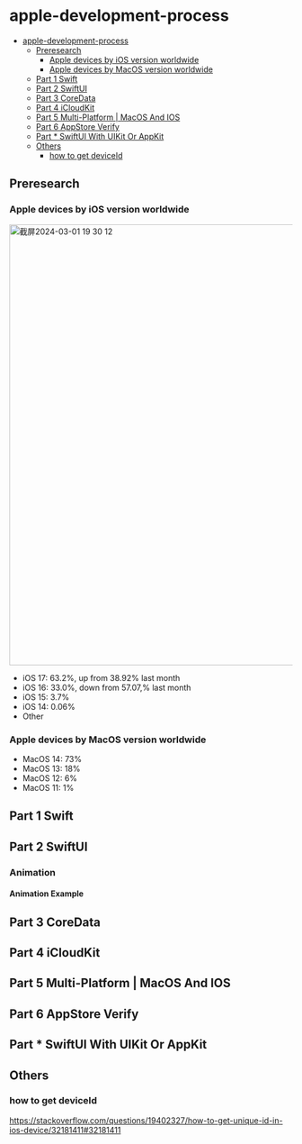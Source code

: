 # apple-development-process

- [apple-development-process](#apple-development-process)
  - [Preresearch](#preresearch)
    - [Apple devices by iOS version worldwide](#apple-devices-by-ios-version-worldwide)
    - [Apple devices by MacOS version worldwide](#apple-devices-by-macos-version-worldwide)
  - [Part 1 Swift](#part-1-swift)
  - [Part 2 SwiftUI](#part-2-swiftui)
  - [Part 3 CoreData](#part-3-coredata)
  - [Part 4 iCloudKit](#part-4-icloudkit)
  - [Part 5 Multi-Platform | MacOS And IOS](#part-5-multi-platform--macos-and-ios)
  - [Part 6 AppStore Verify](#part-6-appstore-verify)
  - [Part \* SwiftUI With UIKit Or AppKit](#part--swiftui-with-uikit-or-appkit)
  - [Others](#others)
    - [how to get deviceId](#how-to-get-deviceid)


## Preresearch
### Apple devices by iOS version worldwide
<img width="783" alt="截屏2024-03-01 19 30 12" src="https://github.com/AsilenceBTF/apple-development-process/assets/51771808/a4fe665e-8bab-46c3-82f8-54b0a96520b5">

- iOS 17: 63.2%, up from 38.92% last month
- iOS 16: 33.0%, down from 57.07,% last month
- iOS 15: 3.7%
- iOS 14: 0.06%
- Other

### Apple devices by MacOS version worldwide
- MacOS 14: 73%
- MacOS 13: 18%
- MacOS 12: 6%
- MacOS 11: 1%
  
## Part 1 Swift

## Part 2 SwiftUI

### Animation
#### Animation Example

## Part 3 CoreData

## Part 4 iCloudKit

## Part 5 Multi-Platform | MacOS And IOS

## Part 6 AppStore Verify

## Part * SwiftUI With UIKit Or AppKit

## Others
### how to get deviceId
https://stackoverflow.com/questions/19402327/how-to-get-unique-id-in-ios-device/32181411#32181411

